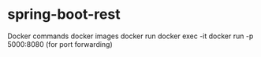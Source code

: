 # spring-boot-rest

Docker commands
docker images
docker run <ImageId>
docker exec -it <ContainerId>
docker run -p 5000:8080 <ImageId>(for port forwarding)